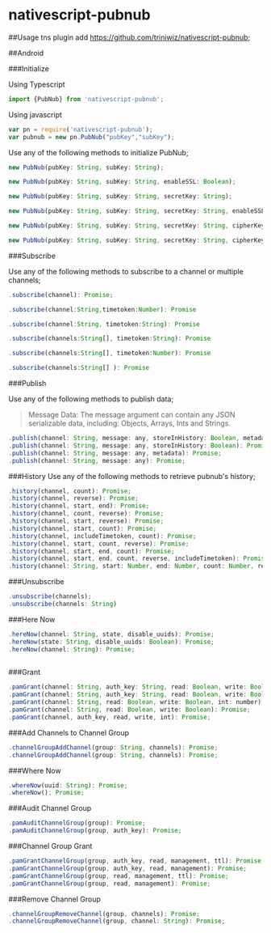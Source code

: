 # nativescript-pubnub

##Usage
tns plugin add https://github.com/triniwiz/nativescript-pubnub;

##Android

###Initialize

Using Typescript
```js
import {PubNub} from 'nativescript-pubnub';
```
Using javascript
```js
var pn = require('nativescript-pubnub');
var pubnub = new pn.PubNub("pubKey","subKey");
```

Use any of the following methods to initialize PubNub;
```js
new PubNub(pubKey: String, subKey: String);

new PubNub(pubKey: String, subKey: String, enableSSL: Boolean);

new PubNub(pubKey: String, subKey: String, secretKey: String);

new PubNub(pubKey: String, subKey: String, secretKey: String, enableSSL: Boolean);

new PubNub(pubKey: String, subKey: String, secretKey: String, cipherKey: String, enableSSL: Boolean);

new PubNub(pubKey: String, subKey: String, secretKey: String, cipherKey: String, enableSSL: Boolean, iv: String);
```

    
###Subscribe

Use any of the following methods to subscribe to a channel or multiple channels;

```js
.subscribe(channel): Promise;

.subscribe(channel:String,timetoken:Number): Promise

.subscribe(channel:String, timetoken:String): Promise

.subscribe(channels:String[], timetoken:String): Promise

.subscribe(channels:String[], timetoken:Number): Promise

.subscribe(channels:String[] ): Promise
```

###Publish

Use any of the following methods to publish data;

>Message Data:
The message argument can contain any JSON serializable data, including: Objects, Arrays, Ints and Strings.


```js
.publish(channel: String, message: any, storeInHistory: Boolean, metadata:String): Promise;
.publish(channel: String, message: any, storeInHistory: Boolean): Promise;
.publish(channel: String, message: any, metadata): Promise;
.publish(channel: String, message: any): Promise;
```

###History
Use any of the following methods to retrieve pubnub's history;
```js
.history(channel, count): Promise;
.history(channel, reverse): Promise;
.history(channel, start, end): Promise;
.history(channel, count, reverse): Promise;
.history(channel, start, reverse): Promise;
.history(channel, start, count): Promise;
.history(channel, includeTimetoken, count): Promise;
.history(channel, start, count, reverse): Promise;
.history(channel, start, end, count): Promise;
.history(channel, start, end, count, reverse, includeTimetoken): Promise;
.history(channel: String, start: Number, end: Number, count: Number, reverse: Boolean, includeTimetoken: Boolean): Promise;
 ```
###Unsubscribe
```js
.unsubscribe(channels);
.unsubscribe(channels: String)
```

###Here Now
```js
.hereNow(channel: String, state, disable_uuids): Promise;
.hereNow(state: String, disable_uuids: Boolean): Promise;
.hereNow(channel: String): Promise;
    
```
###Grant
```js
.pamGrant(channel: String, auth_key: String, read: Boolean, write: Boolean, int: number): Promise;
.pamGrant(channel: String, auth_key: String, read: Boolean, write: Boolean): Promise;
.pamGrant(channel: String, read: Boolean, write: Boolean, int: number): Promise;
.pamGrant(channel: String, read: Boolean, write: Boolean): Promise;
.pamGrant(channel, auth_key, read, write, int): Promise;
```
###Add Channels to Channel Group   
```js
.channelGroupAddChannel(group: String, channels): Promise;
.channelGroupAddChannel(group: String, channels): Promise;
```

###Where Now
```js
.whereNow(uuid: String): Promise;
.whereNow(): Promise;
```

###Audit Channel Group
```js
.pamAuditChannelGroup(group): Promise;
.pamAuditChannelGroup(group, auth_key): Promise;   
```
###Channel Group Grant
```js
.pamGrantChannelGroup(group, auth_key, read, management, ttl): Promise;
.pamGrantChannelGroup(group, auth_key, read, management): Promise;
.pamGrantChannelGroup(group, read, management, ttl): Promise;
.pamGrantChannelGroup(group, read, management): Promise;
```
###Remove Channel Group
```js
.channelGroupRemoveChannel(group, channels): Promise;
.channelGroupRemoveChannel(group, channel: String): Promise;
```